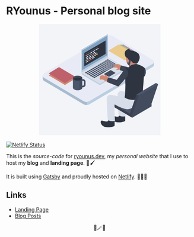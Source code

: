 # RYounus - Personal blog site

<p align="center"> 
    <img src="static/assets/icon.png" alt="Logo" width="65%">
</p>

[![Netlify Status](https://api.netlify.com/api/v1/badges/71e707c9-f5c8-4b6e-947e-824f0a6d2660/deploy-status)](https://app.netlify.com/sites/ryounus/deploys)

This is the _source-code_ for [ryounus.dev](https://www.ryounus.dev/), my _personal website_ that I use to host my __blog__ and __landing page__. 🎨🖌️

It is built using [Gatsby](https://www.gatsbyjs.com/) and proudly hosted on [Netlify](https://www.netlify.com/). 🧑‍🚀🚀

## Links
- [Landing Page](https://www.ryounus.dev/) 
- [Blog Posts](https://www.ryounus.dev/blog/)

<p align="center"> 
  🎩🪄✨
</p>